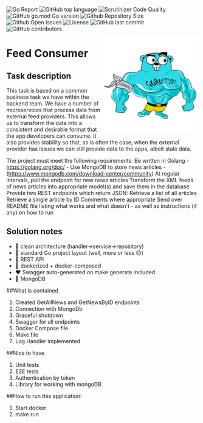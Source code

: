 ![Go Report](https://goreportcard.com/badge/github.com/evt/immulogapi)
![GitHub top language](https://img.shields.io/github/languages/top/DenisFilisov/feed_consumer)
![Scrutinizer Code Quality](https://img.shields.io/scrutinizer/quality/g/DenisFilisov/feed_consumer/main)
![GitHub go.mod Go version](https://img.shields.io/github/go-mod/go-version/DenisFilisov/feed_consumer)
![Github Repository Size](https://img.shields.io/github/repo-size/DenisFilisov/feed_consumer)
![Github Open Issues](https://img.shields.io/github/issues/DenisFilisov/feed_consumer)
![License](https://img.shields.io/github/license/DenisFilisov/feed_consumer)
![GitHub last commit](https://img.shields.io/github/last-commit/DenisFilisov/feed_consumer)
![GitHub contributors](https://img.shields.io/github/contributors/DenisFilisov/feed_consumer)

<img align="right" width="50%" src="./images/big-gopher.jpg">

# Feed Consumer
## Task description
This task is based on a common business task we have within the backend team. We have a number of microservices that process data from external feed providers. This allows us to transform the data into a consistent and desirable format that the app developers can consume. It also provides stability so that, as is often the case, when the external provider has issues we can still provide data to the apps, albeit stale data.

The project must meet the following requirements:
Be written in Golang - https://golang.org/doc/ - 
Use MongoDB to store news articles - (https://www.mongodb.com/download-center/community)
At regular intervals, poll the endpoint for new news articles
Transform the XML feeds of news articles into appropriate model(s) and save them in the database
Provide two REST endpoints which return JSON:
Retrieve a list of all articles
Retrieve a single article by ID
Comments where appropriate
Send over README file listing what works and what doesn't - as well as instructions (if any) on how to run

## Solution notes
- :trident: clean architecture (handler->service->repository)
- :book: standard Go project layout (well, more or less :blush:)
- :arrows_counterclockwise: REST API
- :whale: dockerized + docker-composed
- ❤️ Swagger auto-generated on make generate included
- :elephant: MongoDB


##What is contained
1. Created GetAllNews and GetNewsByID endpoints
2. Connection with MongoDb
3. Graceful shutdown
4. Swagger for all endpoints
5. Docker Compose file
6. Make file
7. Log Handler implemented

##Nice to have
1. Unit tests
2. E2E tests
3. Authentication by token
4. Library for working with mongoDB

##How to run this application:
1. Start docker
2. make run

